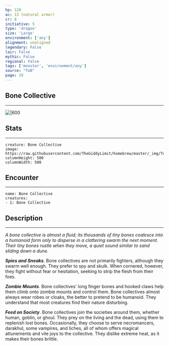 ```yaml
---
hp: 120
ac: 13 (natural armor)
cr: 8
initiative: 5
type: 'dragon'    
size: 'Large'
environment: ['any']
alignment: unaligned
legendary: False
lair: False
mythic: False
regional: False
tags: ['monster', 'environment/any']
source: "ToB"
page: 39
---
```


## Bone Collective
---

![|600](https://raw.githubusercontent.com/TheGiddyLimit/homebrew/master/_img/ToB/Bone%20Collective.webp)

## Stats
---

```statblock
creature: Bone Collective
image: https://raw.githubusercontent.com/TheGiddyLimit/homebrew/master/_img/ToB/token/Bone%20Collective.png
columnHeight: 500
columnWidth: 500
```

## Encounter
---

```encounter-table
name: Bone Collective
creatures:
- 1: Bone Collective
```

## Description
---
_A bone collective is almost a fluid; its thousands of tiny bones coalesce into a humanoid form only to disperse in a clattering swarm the next moment. Their tiny bones rustle when they move, a quiet sound similar to sand sliding down a dune._

**_Spies and Sneaks_**. Bone collectives are not primarily fighters, although they swarm well enough. They prefer to spy and skulk. When cornered, however, they fight without fear or hesitation, seeking to strip the flesh from their foes.

**_Zombie Mounts_**. Bone collectives' long finger bones and hooked claws help them climb onto zombie mounts and control them. Bone collectives almost always wear robes or cloaks, the better to pretend to be humanoid. They understand that most creatures find their nature disturbing.

**_Feed on Society_**. Bone collectives join the societies around them, whether human, goblin, or ghoul. They prey on the living and the dead, using them to replenish lost bones. Occasionally, they choose to serve necromancers, darakhul, some vampires, and liches, all of whom offers magical attunements and vile joys to the collective.
They dislike extreme heat, as it makes their bones brittle.






